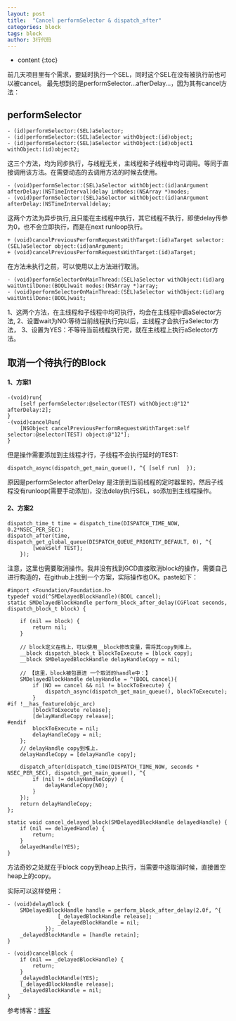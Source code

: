 ```yaml
---
layout: post
title:  "Cancel performSelector & dispatch_after"
categories: block  
tags: block
author: 3行代码
---
```


* content
{:toc}


前几天项目里有个需求，要延时执行一个SEL，同时这个SEL在没有被执行前也可以被cancel。
最先想到的是performSelector...afterDelay...，因为其有cancel方法：

## performSelector

```
- (id)performSelector:(SEL)aSelector;  
- (id)performSelector:(SEL)aSelector withObject:(id)object;  
- (id)performSelector:(SEL)aSelector withObject:(id)object1 withObject:(id)object2;
```
这三个方法，均为同步执行，与线程无关，主线程和子线程中均可调用。等同于直接调用该方法。在需要动态的去调用方法的时候去使用。

```
- (void)performSelector:(SEL)aSelector withObject:(id)anArgument afterDelay:(NSTimeInterval)delay inModes:(NSArray *)modes;
- (void)performSelector:(SEL)aSelector withObject:(id)anArgument afterDelay:(NSTimeInterval)delay;
```
这两个方法为异步执行,且只能在主线程中执行，其它线程不执行，即使delay传参为0，也不会立即执行，而是在next runloop执行。

```
+ (void)cancelPreviousPerformRequestsWithTarget:(id)aTarget selector:(SEL)aSelector object:(id)anArgument;
+ (void)cancelPreviousPerformRequestsWithTarget:(id)aTarget;
```
在方法未执行之前，可以使用以上方法进行取消。

```
- (void)performSelectorOnMainThread:(SEL)aSelector withObject:(id)arg waitUntilDone:(BOOL)wait modes:(NSArray *)array;
- (void)performSelectorOnMainThread:(SEL)aSelector withObject:(id)arg waitUntilDone:(BOOL)wait;
```
1、这两个方法，在主线程和子线程中均可执行，均会在主线程中调aSelector方法,
2、设置wait为NO:等待当前线程执行完以后，主线程才会执行aSelector方法，
3、设置为YES：不等待当前线程执行完，就在主线程上执行aSelector方法。

## 取消一个待执行的Block

#### 1、方案1
```
-(void)run{
    [self performSelector:@selector(TEST) withObject:@"12" afterDelay:2];  
}
-(void)cancelRun{
    [NSObject cancelPreviousPerformRequestsWithTarget:self selector:@selector(TEST) object:@"12"];
}
```
但是操作需要添加到主线程才行，子线程不会执行延时的TEST:
```
dispatch_async(dispatch_get_main_queue(), ^{ [self run]  });
```

原因是performSelector afterDelay 是注册到当前线程的定时器里的，然后子线程没有runloop(需要手动添加)，没法delay执行SEL，so添加到主线程操作。

#### 2、方案2

```
dispatch_time_t time = dispatch_time(DISPATCH_TIME_NOW, 0.2*NSEC_PER_SEC);
dispatch_after(time, dispatch_get_global_queue(DISPATCH_QUEUE_PRIORITY_DEFAULT, 0), ^{
        [weakSelf TEST];
    });
```

注意，这里也需要取消操作。我并没有找到GCD直接取消block的操作，需要自己进行构造的，在github上找到一个方案，实际操作也OK。paste如下：

```
#import <Foundation/Foundation.h>
typedef void(^SMDelayedBlockHandle)(BOOL cancel);
static SMDelayedBlockHandle perform_block_after_delay(CGFloat seconds, dispatch_block_t block) {
    
    if (nil == block) {
        return nil;
    }
    
    // block定义在栈上，可以使用__block修改变量，需将其copy到堆上。
    __block dispatch_block_t blockToExecute = [block copy];
    __block SMDelayedBlockHandle delayHandleCopy = nil;

    // 【这里，block被包裹进 一个取消的handle中：】
    SMDelayedBlockHandle delayHandle = ^(BOOL cancel){      
        if (NO == cancel && nil != blockToExecute) {
            dispatch_async(dispatch_get_main_queue(), blockToExecute);
        }
#if !__has_feature(objc_arc)
        [blockToExecute release];
        [delayHandleCopy release];
#endif
        blockToExecute = nil;
        delayHandleCopy = nil;
    };
    // delayHandle copy到堆上.
    delayHandleCopy = [delayHandle copy];
    
    dispatch_after(dispatch_time(DISPATCH_TIME_NOW, seconds * NSEC_PER_SEC), dispatch_get_main_queue(), ^{
        if (nil != delayHandleCopy) {
            delayHandleCopy(NO);
        }
    });
    return delayHandleCopy;
};

static void cancel_delayed_block(SMDelayedBlockHandle delayedHandle) {
    if (nil == delayedHandle) {
        return;
    }
    delayedHandle(YES);
}
```

方法奇妙之处就在于block copy到heap上执行，当需要中途取消时候，直接置空heap上的copy。

实际可以这样使用：
```
- (void)delayBlock {
    SMDelayedBlockHandle handle = perform_block_after_delay(2.0f, ^{
                [_delayedBlockHandle release];
                _delayedBlockHandle = nil;
            });
    _delayedBlockHandle = [handle retain];
}
 
- (void)cancelBlock {
    if (nil == _delayedBlockHandle) {
        return;
    }
    _delayedBlockHandle(YES);
    [_delayedBlockHandle release];
    _delayedBlockHandle = nil;
}

```

参考博客：[博客](https://blog.spacemanlabs.com/2011/12/cancel-dispatch_after/)











